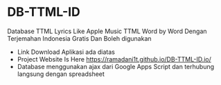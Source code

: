 # DB-TTML-ID
Database TTML Lyrics Like Apple Music
TTML Word by Word Dengan Terjemahan Indonesia Gratis Dan Boleh digunakan

- Link Download Aplikasi ada diatas
- Project Website Is Here
https://ramadani1t.github.io/DB-TTML-ID.io/
- Database menggunakan ajax dari Google Apps Script dan terhubung langsung dengan spreadsheet
